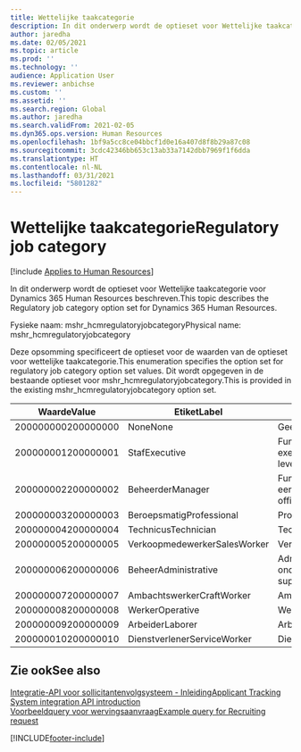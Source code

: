 ```yaml
---
title: Wettelijke taakcategorie
description: In dit onderwerp wordt de optieset voor Wettelijke taakcategorie voor Dynamics 365 Human Resources beschreven.
author: jaredha
ms.date: 02/05/2021
ms.topic: article
ms.prod: ''
ms.technology: ''
audience: Application User
ms.reviewer: anbichse
ms.custom: ''
ms.assetid: ''
ms.search.region: Global
ms.author: jaredha
ms.search.validFrom: 2021-02-05
ms.dyn365.ops.version: Human Resources
ms.openlocfilehash: 1bf9a5cc8ce04bbcf1d0e16a407d8f8b29a87c08
ms.sourcegitcommit: 3cdc42346bb653c13ab33a7142dbb7969f1f6dda
ms.translationtype: HT
ms.contentlocale: nl-NL
ms.lasthandoff: 03/31/2021
ms.locfileid: "5801282"
---
```

# <a name="regulatory-job-category"></a><span data-ttu-id="0db96-103">Wettelijke taakcategorie</span><span class="sxs-lookup"><span data-stu-id="0db96-103">Regulatory job category</span></span>

[!include [Applies to Human Resources](../includes/applies-to-hr.md)]

<span data-ttu-id="0db96-104">In dit onderwerp wordt de optieset voor Wettelijke taakcategorie voor Dynamics 365 Human Resources beschreven.</span><span class="sxs-lookup"><span data-stu-id="0db96-104">This topic describes the Regulatory job category option set for Dynamics 365 Human Resources.</span></span>

<span data-ttu-id="0db96-105">Fysieke naam: mshr_hcmregulatoryjobcategory</span><span class="sxs-lookup"><span data-stu-id="0db96-105">Physical name: mshr_hcmregulatoryjobcategory</span></span>

<span data-ttu-id="0db96-106">Deze opsomming specificeert de optieset voor de waarden van de optieset voor wettelijke taakcategorie.</span><span class="sxs-lookup"><span data-stu-id="0db96-106">This enumeration specifies the option set for regulatory job category option set values.</span></span> <span data-ttu-id="0db96-107">Dit wordt opgegeven in de bestaande optieset voor mshr_hcmregulatoryjobcategory.</span><span class="sxs-lookup"><span data-stu-id="0db96-107">This is provided in the existing mshr_hcmregulatoryjobcategory option set.</span></span>

| <span data-ttu-id="0db96-108">Waarde</span><span class="sxs-lookup"><span data-stu-id="0db96-108">Value</span></span> | <span data-ttu-id="0db96-109">Etiket</span><span class="sxs-lookup"><span data-stu-id="0db96-109">Label</span></span> | <span data-ttu-id="0db96-110">Beschrijving</span><span class="sxs-lookup"><span data-stu-id="0db96-110">Description</span></span> |
| --- | --- | --- |
| <span data-ttu-id="0db96-111">200000000</span><span class="sxs-lookup"><span data-stu-id="0db96-111">200000000</span></span> | <span data-ttu-id="0db96-112">None</span><span class="sxs-lookup"><span data-stu-id="0db96-112">None</span></span> | <span data-ttu-id="0db96-113">Geen.</span><span class="sxs-lookup"><span data-stu-id="0db96-113">None.</span></span> |
| <span data-ttu-id="0db96-114">200000001</span><span class="sxs-lookup"><span data-stu-id="0db96-114">200000001</span></span> | <span data-ttu-id="0db96-115">Staf</span><span class="sxs-lookup"><span data-stu-id="0db96-115">Executive</span></span> | <span data-ttu-id="0db96-116">Functionarissen en managers op executive/senior niveau.</span><span class="sxs-lookup"><span data-stu-id="0db96-116">Executive/Senior level officials and managers.</span></span> |
| <span data-ttu-id="0db96-117">200000002</span><span class="sxs-lookup"><span data-stu-id="0db96-117">200000002</span></span> | <span data-ttu-id="0db96-118">Beheerder</span><span class="sxs-lookup"><span data-stu-id="0db96-118">Manager</span></span> | <span data-ttu-id="0db96-119">Functionarissen en managers op eerste/middenniveau.</span><span class="sxs-lookup"><span data-stu-id="0db96-119">First/Mid level officials and managers.</span></span> |
| <span data-ttu-id="0db96-120">200000003</span><span class="sxs-lookup"><span data-stu-id="0db96-120">200000003</span></span> | <span data-ttu-id="0db96-121">Beroepsmatig</span><span class="sxs-lookup"><span data-stu-id="0db96-121">Professional</span></span> | <span data-ttu-id="0db96-122">Professionals.</span><span class="sxs-lookup"><span data-stu-id="0db96-122">Professionals.</span></span> |
| <span data-ttu-id="0db96-123">200000004</span><span class="sxs-lookup"><span data-stu-id="0db96-123">200000004</span></span> | <span data-ttu-id="0db96-124">Technicus</span><span class="sxs-lookup"><span data-stu-id="0db96-124">Technician</span></span> | <span data-ttu-id="0db96-125">Technici.</span><span class="sxs-lookup"><span data-stu-id="0db96-125">Technicians.</span></span> |
| <span data-ttu-id="0db96-126">200000005</span><span class="sxs-lookup"><span data-stu-id="0db96-126">200000005</span></span> | <span data-ttu-id="0db96-127">Verkoopmedewerker</span><span class="sxs-lookup"><span data-stu-id="0db96-127">SalesWorker</span></span> | <span data-ttu-id="0db96-128">Verkoopmedewerkers.</span><span class="sxs-lookup"><span data-stu-id="0db96-128">Sales workers.</span></span> |
| <span data-ttu-id="0db96-129">200000006</span><span class="sxs-lookup"><span data-stu-id="0db96-129">200000006</span></span> | <span data-ttu-id="0db96-130">Beheer</span><span class="sxs-lookup"><span data-stu-id="0db96-130">Administrative</span></span> | <span data-ttu-id="0db96-131">Administratieve ondersteuningsmedewerkers.</span><span class="sxs-lookup"><span data-stu-id="0db96-131">Administrative support workers.</span></span> |
| <span data-ttu-id="0db96-132">200000007</span><span class="sxs-lookup"><span data-stu-id="0db96-132">200000007</span></span> | <span data-ttu-id="0db96-133">Ambachtswerker</span><span class="sxs-lookup"><span data-stu-id="0db96-133">CraftWorker</span></span> | <span data-ttu-id="0db96-134">Ambachtswerkers.</span><span class="sxs-lookup"><span data-stu-id="0db96-134">Craft workers.</span></span> |
| <span data-ttu-id="0db96-135">200000008</span><span class="sxs-lookup"><span data-stu-id="0db96-135">200000008</span></span> | <span data-ttu-id="0db96-136">Werker</span><span class="sxs-lookup"><span data-stu-id="0db96-136">Operative</span></span> | <span data-ttu-id="0db96-137">Werkers.</span><span class="sxs-lookup"><span data-stu-id="0db96-137">Operatives.</span></span> |
| <span data-ttu-id="0db96-138">200000009</span><span class="sxs-lookup"><span data-stu-id="0db96-138">200000009</span></span> | <span data-ttu-id="0db96-139">Arbeider</span><span class="sxs-lookup"><span data-stu-id="0db96-139">Laborer</span></span> | <span data-ttu-id="0db96-140">Arbeiders/helpers.</span><span class="sxs-lookup"><span data-stu-id="0db96-140">Laborers/Helpers.</span></span> |
| <span data-ttu-id="0db96-141">200000010</span><span class="sxs-lookup"><span data-stu-id="0db96-141">200000010</span></span> | <span data-ttu-id="0db96-142">Dienstverlener</span><span class="sxs-lookup"><span data-stu-id="0db96-142">ServiceWorker</span></span> | <span data-ttu-id="0db96-143">Dienstverleners.</span><span class="sxs-lookup"><span data-stu-id="0db96-143">Service workers.</span></span> |

## <a name="see-also"></a><span data-ttu-id="0db96-144">Zie ook</span><span class="sxs-lookup"><span data-stu-id="0db96-144">See also</span></span>

[<span data-ttu-id="0db96-145">Integratie-API voor sollicitantenvolgsysteem - Inleiding</span><span class="sxs-lookup"><span data-stu-id="0db96-145">Applicant Tracking System integration API introduction</span></span>](hr-admin-integration-ats-api-introduction.md)<br>
[<span data-ttu-id="0db96-146">Voorbeeldquery voor wervingsaanvraag</span><span class="sxs-lookup"><span data-stu-id="0db96-146">Example query for Recruiting request</span></span>](hr-admin-integration-ats-api-recruiting-request-example-query.md)


[!INCLUDE[footer-include](../includes/footer-banner.md)]